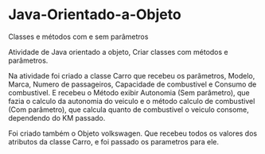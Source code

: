# Java-Orientado-a-Objeto
Classes e métodos com e sem parâmetros

Atividade de Java orientado a objeto, Criar classes com métodos e parâmetros.

Na atividade foi criado a classe Carro que recebeu os parãmetros, Modelo, Marca, Numero de passageiros, Capacidade de combustivel e Consumo de combustivel. E recebeu o Método exibir Autonomia (Sem parâmetro), que fazia o calculo da autonomia do veiculo e o método calculo de combustivel (Com parâmetro), que calcula quanto de combustivel o veiculo consome, dependendo do KM passado.

Foi criado também o Objeto volkswagen. Que recebeu todos os valores dos atributos da classe Carro, e foi passado os parametros para ele.

